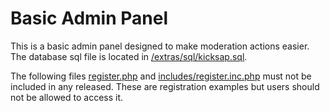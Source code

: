 Basic Admin Panel
=================

This is a basic admin panel designed to make moderation actions easier.
The database sql file is located in [<project root>/extras/sql/kicksap.sql](https://github.com/neikeq/KicksEmu/blob/master/extras/sql/kicksap.sql).

The following files [register.php](https://github.com/neikeq/KicksEmu/blob/master/extras/admin-panel/register.php)
and [includes/register.inc.php](https://github.com/neikeq/KicksEmu/blob/master/extras/admin-panel/includes/register.inc.php)
must not be included in any released.
These are registration examples but users should not be allowed to access it.
